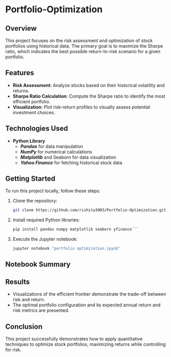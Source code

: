 # Portfolio-Optimization
## Overview
This project focuses on the risk assessment and optimization of stock portfolios using historical data. The primary goal is to maximize the Sharpe ratio, which indicates the best possible return-to-risk scenario for a given portfolio.

## Features
- **Risk Assessment**: Analyze stocks based on their historical volatility and returns.
- **Sharpe Ratio Calculation**: Compute the Sharpe ratio to identify the most efficient portfolio.
- **Visualization**: Plot risk-return profiles to visually assess potential investment choices.

## Technologies Used
- **Python Library**
   - _**Pandas**_ for data manipulation
   - _**NumPy**_ for numerical calculations
   - _**Matplotlib**_ and Seaborn for data visualization
   - _**Yahoo Finance**_ for fetching historical stock data

## Getting Started
To run this project locally, follow these steps:

1. Clone the repository:
   ```bash
   git clone https://github.com/rishita3003/Portfolio-Optimization.git
   ```

2. Install required Python libraries:
    ```bash
   pip install pandas numpy matplotlib seaborn yfinance```

4. Execute the Jupyter notebook:
   ```bash
   jupyter notebook "portfolio optimization.ipynb"
   ```


## Notebook Summary


## Results
- Visualizations of the efficient frontier demonstrate the trade-off between risk and return.
- The optimal portfolio configuration and its expected annual return and risk metrics are presented.
## Conclusion
This project successfully demonstrates how to apply quantitative techniques to optimize stock portfolios, maximizing returns while controlling for risk.



   


